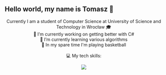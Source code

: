 ## Hello world, my name is Tomasz 👋
<div align="center">
  Currently I am a student of Computer Science at University of Science and Technology in Wrocław 🎓
  <br />🔭 I’m currently working on getting better with C#
  <br />🌱 I’m currently learning various algorithms
  <br />🏀 In my spare time I'm playing basketball
  <br />
  <br /> 💻 My tech skills:
</div>
<p align="center">
  <a href="https://skillicons.dev">
    <img src="https://skillicons.dev/icons?i=git,c,cpp,java,python" />
  </a>
</p>

